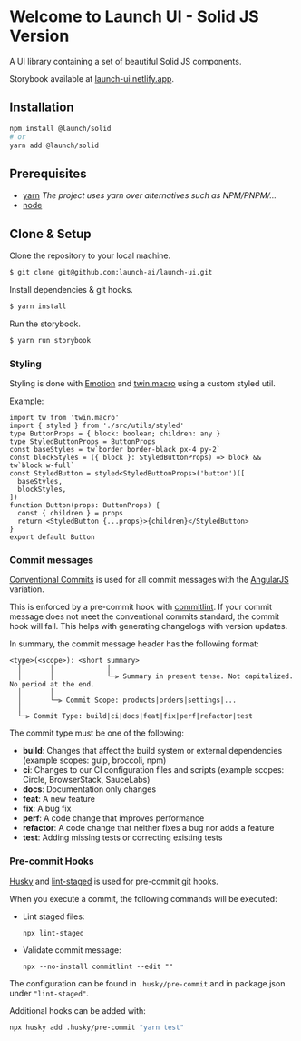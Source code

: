 # Welcome to Launch UI - Solid JS Version

A UI library containing a set of beautiful Solid JS components.

Storybook available at [launch-ui.netlify.app](https://launch-ui.netlify.app/).

## Installation

```bash
npm install @launch/solid
# or
yarn add @launch/solid
```

## Prerequisites

- [yarn](https://yarnpkg.com/getting-started/install) _The project uses yarn over alternatives such as NPM/PNPM/..._
- [node](https://nodejs.org/)

## Clone & Setup

Clone the repository to your local machine.

```bash
$ git clone git@github.com:launch-ai/launch-ui.git
```

Install dependencies & git hooks.

```bash
$ yarn install
```

Run the storybook.

```bash
$ yarn run storybook
```

### Styling

Styling is done with [Emotion](https://emotion.sh/) and [twin.macro](https://github.com/ben-rogerson/twin.macro) using a custom styled util.

Example:

```tsx
import tw from 'twin.macro'
import { styled } from './src/utils/styled'
type ButtonProps = { block: boolean; children: any }
type StyledButtonProps = ButtonProps
const baseStyles = tw`border border-black px-4 py-2`
const blockStyles = ({ block }: StyledButtonProps) => block && tw`block w-full`
const StyledButton = styled<StyledButtonProps>('button')([
  baseStyles,
  blockStyles,
])
function Button(props: ButtonProps) {
  const { children } = props
  return <StyledButton {...props}>{children}</StyledButton>
}
export default Button
```

### Commit messages

[Conventional Commits](https://www.conventionalcommits.org/en/v1.0.0/) is used for all commit messages with the [AngularJS](https://github.com/angular/angular/blob/master/CONTRIBUTING.md#commit) variation.

This is enforced by a pre-commit hook with [commitlint](https://github.com/conventional-changelog/commitlint). If your commit message does not meet the conventional commits standard, the commit hook will fail. This helps with generating changelogs with version updates.

In summary, the commit message header has the following format:

```
<type>(<scope>): <short summary>
  │       │             │
  │       │             └─⫸ Summary in present tense. Not capitalized. No period at the end.
  │       │
  │       └─⫸ Commit Scope: products|orders|settings|...
  │
  └─⫸ Commit Type: build|ci|docs|feat|fix|perf|refactor|test
```

The commit type must be one of the following:

- **build**: Changes that affect the build system or external dependencies (example scopes: gulp, broccoli, npm)
- **ci**: Changes to our CI configuration files and scripts (example scopes: Circle, BrowserStack, SauceLabs)
- **docs**: Documentation only changes
- **feat**: A new feature
- **fix**: A bug fix
- **perf**: A code change that improves performance
- **refactor**: A code change that neither fixes a bug nor adds a feature
- **test**: Adding missing tests or correcting existing tests

### Pre-commit Hooks

[Husky](https://typicode.github.io/husky/) and [lint-staged](https://github.com/okonet/lint-staged#readme) is used for pre-commit git hooks.

When you execute a commit, the following commands will be executed:

- Lint staged files:

  `npx lint-staged`

- Validate commit message:

  `npx --no-install commitlint --edit ""`

The configuration can be found in `.husky/pre-commit` and in package.json under `"lint-staged"`.

Additional hooks can be added with:

```bash
npx husky add .husky/pre-commit "yarn test"
```

